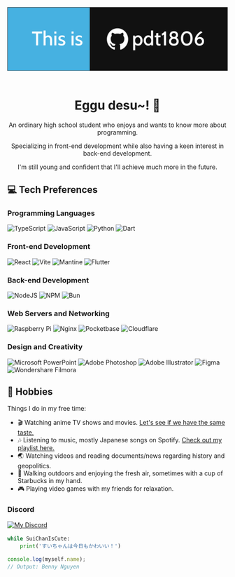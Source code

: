 <img src="https://github.com/pdt1806/pdt1806/blob/main/banner.png?raw=true" style="margin-bottom: 20px">
<h1 align="center">Eggu desu~! 👋</h1>

<p align="center">An ordinary high school student who enjoys and wants to know more about programming.</p>
<p align="center">Specializing in front-end development while also having a keen interest in back-end development.</p>
<p align="center">I'm still young and confident that I'll achieve much more in the future.</p>

## 💻 Tech Preferences

### Programming Languages

![TypeScript](https://img.shields.io/badge/typescript-%23007ACC.svg?style=for-the-badge&logo=typescript&logoColor=white)
![JavaScript](https://img.shields.io/badge/javascript-%23323330.svg?style=for-the-badge&logo=javascript&logoColor=%23F7DF1E)
![Python](https://img.shields.io/badge/python-3670A0?style=for-the-badge&logo=python&logoColor=ffdd54)
![Dart](https://img.shields.io/badge/dart-%230175C2.svg?style=for-the-badge&logo=dart&logoColor=white)

<!-- ![Java](https://img.shields.io/badge/java-%23ED8B00.svg?style=for-the-badge&logo=openjdk&logoColor=white) -->

### Front-end Development

![React](https://img.shields.io/badge/react-%2320232a.svg?style=for-the-badge&logo=react&logoColor=%2361DAFB)
![Vite](https://img.shields.io/badge/vite-%23646CFF.svg?style=for-the-badge&logo=vite&logoColor=white)
![Mantine](https://img.shields.io/badge/mantine-100000?style=for-the-badge&logo=mantine&logoColor=white&color=339af0)
![Flutter](https://img.shields.io/badge/Flutter-%2302569B.svg?style=for-the-badge&logo=Flutter&logoColor=white)

### Back-end Development

![NodeJS](https://img.shields.io/badge/node.js-6DA55F?style=for-the-badge&logo=node.js&logoColor=white)
![NPM](https://img.shields.io/badge/NPM-%23CB3837.svg?style=for-the-badge&logo=npm&logoColor=white)
![Bun](https://img.shields.io/badge/Bun-%23000000.svg?style=for-the-badge&logo=bun&logoColor=white)

### Web Servers and Networking

![Raspberry Pi](https://img.shields.io/badge/-RaspberryPi-C51A4A?style=for-the-badge&logo=Raspberry-Pi)
![Nginx](https://img.shields.io/badge/nginx-%23009639.svg?style=for-the-badge&logo=nginx&logoColor=white)
![Pocketbase](https://img.shields.io/badge/pocketbase-100000?style=for-the-badge&logo=pocketbase&logoColor=000000&color=FFFFFF)
![Cloudflare](https://img.shields.io/badge/Cloudflare-F38020?style=for-the-badge&logo=Cloudflare&logoColor=white)

### Design and Creativity

![Microsoft PowerPoint](https://img.shields.io/badge/Microsoft_PowerPoint-D04423?style=for-the-badge&logo=microsoft-powerpoint&logoColor=white)
![Adobe Photoshop](https://img.shields.io/badge/adobe_photoshop-%2331A8FF.svg?style=for-the-badge&logo=adobe%20photoshop&logoColor=white)
![Adobe Illustrator](https://img.shields.io/badge/adobe%20illustrator-%23FF9A00.svg?style=for-the-badge&logo=adobe%20illustrator&logoColor=white)
![Figma](https://img.shields.io/badge/figma-%23F24E1E.svg?style=for-the-badge&logo=figma&logoColor=white)
![Wondershare Filmora](https://img.shields.io/badge/Wondershare_Filmora-100000?style=for-the-badge&logo=wondersharefilmora&logoColor=55e4c4&color=19384c)

## 🌟 Hobbies

Things I do in my free time:

- 🎬 Watching anime TV shows and movies. [Let's see if we have the same taste.](https://myanimelist.net/animelist/piaw505)
- 🎶 Listening to music, mostly Japanese songs on Spotify. [Check out my playlist here.](https://open.spotify.com/playlist/3qtADjzQsii3E40jigoJTk)
- 🌏 Watching videos and reading documents/news regarding history and geopolitics.
- 🍃 Walking outdoors and enjoying the fresh air, sometimes with a cup of Starbucks in my hand.
- 🎮 Playing video games with my friends for relaxation.

### Discord

[![My Discord](https://disi-api.bennynguyen.dev/smallcard_svg/458550515614351360?&created=true&wantAccentColor=true)](https://discord.com/users/458550515614351360)

```py
while SuiChanIsCute:
    print('すいちゃんは今日もかわいい！')
```

```js
console.log(myself.name);
// Output: Benny Nguyen
```

